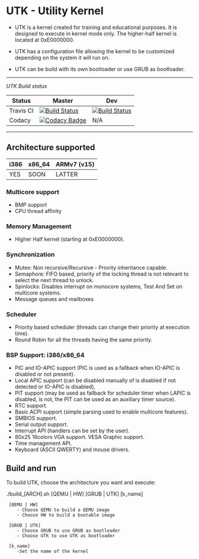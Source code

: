 # UTK - Utility Kernel

* UTK is a kernel created for training and educational purposes. It is designed to execute in kernel mode only. The higher-half kernel is located at 0xE0000000. 

* UTK has a configuration file allowing the kernel to be customized depending on the system it will run on.

* UTK can be build with its own bootloader or use GRUB as bootloader.

----------

*UTK Build status*


| Status | Master | Dev |
| --- | --- | --- |
| Travis CI | [![Build Status](https://travis-ci.org/Oxmose/UTK.svg?branch=master)](https://travis-ci.org/Oxmose/UTK) | [![Build Status](https://travis-ci.org/Oxmose/UTK.svg?branch=dev)](https://travis-ci.org/Oxmose/UTK) |
| Codacy | [![Codacy Badge](https://api.codacy.com/project/badge/Grade/14abd7a3d98d40d1abeb2ba71a06e054)](https://www.codacy.com/app/Oxmose/UTK?utm_source=github.com&amp;utm_medium=referral&amp;utm_content=Oxmose/UTK&amp;utm_campaign=Badge_Grade)| N/A |


----------

## Architecture supported
| i386 | x86_64 | ARMv7 (v15) |
| --- | --- | --- |
|  YES |   SOON |      LATTER |

### Multicore support

* BMP support
* CPU thread affinity

### Memory Management

* Higher Half kernel (starting at 0xE0000000).

### Synchronization

* Mutex: Non recursive/Recursive - Priority inheritance capable.
* Semaphore: FIFO based, priority of the locking thread is not relevant to select the next thread to unlock.
* Spinlocks: Disables interrupt on monocore systems, Test And Set on multicore systems.
* Message queues and mailboxes

### Scheduler

* Priority based scheduler (threads can change their priority at execution time).
* Round Robin for all the threads having the same priority.

### BSP Support: i386/x86_64

* PIC and IO-APIC support (PIC is used as a fallback when IO-APIC is disabled or not present).
* Local APIC support (can be disabled manually of is disabled if not detected or IO-APIC is disabled),
* PIT support (may be used as fallback for scheduler timer when LAPIC is disabled, is not, the PIT can be used as an auxiliary timer source).
* RTC support.
* Basic ACPI support (simple parsing used to enable multicore features).
* SMBIOS support.
* Serial output support.
* Interrupt API (handlers can be set by the user).
* 80x25 16colors VGA support. VESA Graphic support.
* Time management API.
* Keyboard (ASCII QWERTY) and mouse drivers.

## Build and run
To build UTK, choose the architecture you want and execute:

./build_[ARCH].sh [QEMU | HW] [GRUB | UTK] [k_name]

	 [QEMU | HW]
		- Choose QEMU to build a QEMU image
		- Choose HW to build a bootable image

	 [GRUB | UTK]
		- Choose GRUB to use GRUB as bootloader
		- Choose UTK to use UTK as bootloader

	 [k_name]
		-Set the name of the kernel
